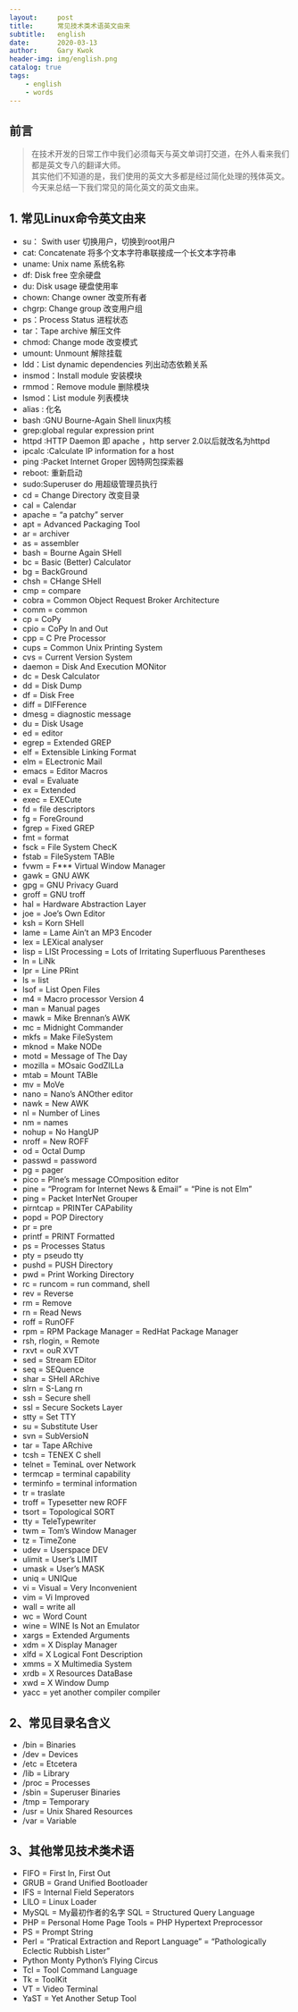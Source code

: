 ```yaml
---
layout:     post
title:      常见技术类术语英文由来
subtitle:   english
date:       2020-03-13
author:     Gary Kwok
header-img: img/english.png
catalog: true
tags:
    - english
    - words
---
```

## 前言
> 在技术开发的日常工作中我们必须每天与英文单词打交道，在外人看来我们都是英文专八的翻译大师。  
> 其实他们不知道的是，我们使用的英文大多都是经过简化处理的残体英文。  
> 今天来总结一下我们常见的简化英文的英文由来。   
   

## 1. 常见Linux命令英文由来
+ su： Swith user 切换用户，切换到root用户
+ cat: Concatenate 将多个文本字符串联接成一个长文本字符串
+ uname: Unix name 系统名称
+ df: Disk free 空余硬盘
+ du: Disk usage 硬盘使用率
+ chown: Change owner 改变所有者
+ chgrp: Change group 改变用户组
+ ps：Process Status 进程状态
+ tar：Tape archive 解压文件
+ chmod: Change mode 改变模式
+ umount: Unmount 解除挂载
+ ldd：List dynamic dependencies 列出动态依赖关系
+ insmod：Install module 安装模块
+ rmmod：Remove module 删除模块
+ lsmod：List module 列表模块
+ alias : 化名 
+ bash :GNU Bourne-Again Shell linux内核
+ grep:global regular expression print 
+ httpd :HTTP Daemon 即 apache ，http server 2.0以后就改名为httpd
+ ipcalc :Calculate IP information for a host
+ ping :Packet Internet Groper 因特网包探索器
+ reboot: 重新启动
+ sudo:Superuser do 用超级管理员执行
+ cd = Change Directory 改变目录
+ cal = Calendar
+ apache = “a patchy” server
+ apt = Advanced Packaging Tool
+ ar = archiver
+ as = assembler
+ bash = Bourne Again SHell
+ bc = Basic (Better) Calculator
+ bg = BackGround
+ chsh = CHange SHell
+ cmp = compare
+ cobra = Common Object Request Broker Architecture
+ comm = common
+ cp = CoPy
+ cpio = CoPy In and Out
+ cpp = C Pre Processor
+ cups = Common Unix Printing System
+ cvs = Current Version System
+ daemon = Disk And Execution MONitor
+ dc = Desk Calculator
+ dd = Disk Dump
+ df = Disk Free
+ diff = DIFFerence
+ dmesg = diagnostic message
+ du = Disk Usage
+ ed = editor
+ egrep = Extended GREP
+ elf = Extensible Linking Format
+ elm = ELectronic Mail
+ emacs = Editor Macros
+ eval = Evaluate
+ ex = Extended
+ exec = EXECute
+ fd = file descriptors
+ fg = ForeGround
+ fgrep = Fixed GREP
+ fmt = format
+ fsck = File System ChecK
+ fstab = FileSystem TABle
+ fvwm = F*** Virtual Window Manager
+ gawk = GNU AWK
+ gpg = GNU Privacy Guard
+ groff = GNU troff
+ hal = Hardware Abstraction Layer
+ joe = Joe’s Own Editor
+ ksh = Korn SHell
+ lame = Lame Ain’t an MP3 Encoder
+ lex = LEXical analyser
+ lisp = LISt Processing = Lots of Irritating Superfluous Parentheses
+ ln = LiNk
+ lpr = Line PRint
+ ls = list
+ lsof = List Open Files
+ m4 = Macro processor Version 4
+ man = Manual pages
+ mawk = Mike Brennan’s AWK
+ mc = Midnight Commander
+ mkfs = Make FileSystem
+ mknod = Make NODe
+ motd = Message of The Day
+ mozilla = MOsaic GodZILLa
+ mtab = Mount TABle
+ mv = MoVe
+ nano = Nano’s ANOther editor
+ nawk = New AWK
+ nl = Number of Lines
+ nm = names
+ nohup = No HangUP
+ nroff = New ROFF
+ od = Octal Dump
+ passwd = password
+ pg = pager
+ pico = PIne’s message COmposition editor
+ pine = “Program for Internet News & Email” = “Pine is not Elm”
+ ping = Packet InterNet Grouper
+ pirntcap = PRINTer CAPability
+ popd = POP Directory
+ pr = pre
+ printf = PRINT Formatted
+ ps = Processes Status
+ pty = pseudo tty
+ pushd = PUSH Directory
+ pwd = Print Working Directory
+ rc = runcom = run command, shell
+ rev = Reverse
+ rm = Remove
+ rn = Read News
+ roff = RunOFF
+ rpm = RPM Package Manager = RedHat Package Manager
+ rsh, rlogin, = Remote
+ rxvt = ouR XVT
+ sed = Stream EDitor
+ seq = SEQuence
+ shar = SHell ARchive
+ slrn = S-Lang rn
+ ssh = Secure shell
+ ssl = Secure Sockets Layer
+ stty = Set TTY
+ su = Substitute User
+ svn = SubVersioN
+ tar = Tape ARchive
+ tcsh = TENEX C shell
+ telnet = TeminaL over Network
+ termcap = terminal capability
+ terminfo = terminal information
+ tr = traslate
+ troff = Typesetter new ROFF
+ tsort = Topological SORT
+ tty = TeleTypewriter
+ twm = Tom’s Window Manager
+ tz = TimeZone
+ udev = Userspace DEV
+ ulimit = User’s LIMIT
+ umask = User’s MASK
+ uniq = UNIQue
+ vi = Visual = Very Inconvenient
+ vim = Vi Improved
+ wall = write all
+ wc = Word Count
+ wine = WINE Is Not an Emulator
+ xargs = Extended Arguments
+ xdm = X Display Manager
+ xlfd = X Logical Font Description
+ xmms = X Multimedia System
+ xrdb = X Resources DataBase
+ xwd = X Window Dump
+ yacc = yet another compiler compiler

## 2、常见目录名含义
+ /bin = Binaries
+ /dev = Devices
+ /etc = Etcetera
+ /lib = Library
+ /proc = Processes
+ /sbin = Superuser Binaries
+ /tmp = Temporary
+ /usr = Unix Shared Resources
+ /var = Variable 

## 3、其他常见技术类术语
+ FIFO = First In, First Out
+ GRUB = Grand Unified Bootloader
+ IFS = Internal Field Seperators
+ LILO = Linux Loader
+ MySQL = My最初作者的名字 SQL = Structured Query Language
+ PHP = Personal Home Page Tools = PHP Hypertext Preprocessor
+ PS = Prompt String
+ Perl = “Pratical Extraction and Report Language” = “Pathologically Eclectic Rubbish Lister”
+ Python Monty Python’s Flying Circus
+ Tcl = Tool Command Language
+ Tk = ToolKit
+ VT = Video Terminal
+ YaST = Yet Another Setup Tool
